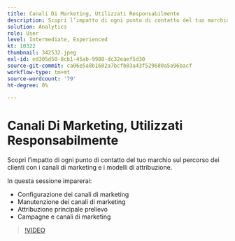```yaml
---
title: Canali Di Marketing, Utilizzati Responsabilmente
description: Scopri l’impatto di ogni punto di contatto del tuo marchio sul percorso dei clienti con i canali di marketing e i modelli di attribuzione. In questa sessione... (Le descrizioni devono essere comprese tra 60 e 160 caratteri)
solution: Analytics
role: User
level: Intermediate, Experienced
kt: 10322
thumbnail: 342532.jpeg
exl-id: ed305d50-8cb1-45ab-9980-dc32eaef5d30
source-git-commit: ca06e5a8b1602a7bcfb83a43f529680a5a96bacf
workflow-type: tm+mt
source-wordcount: '79'
ht-degree: 0%

---
```


# Canali Di Marketing, Utilizzati Responsabilmente

Scopri l’impatto di ogni punto di contatto del tuo marchio sul percorso dei clienti con i canali di marketing e i modelli di attribuzione.

In questa sessione imparerai:

* Configurazione dei canali di marketing
* Manutenzione dei canali di marketing
* Attribuzione principale prelievo
* Campagne e canali di marketing

>[!VIDEO](https://video.tv.adobe.com/v/342532/?quality=12&learn=on)
